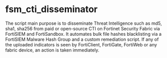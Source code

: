 # fsm_cti_disseminator
The script main purpose is to disseminate Threat Intelligence such as md5, sha1, sha256 from paid or open-source CTI on Fortinet Security Fabric via FortiSIEM and FortiSandbox. It automates bulk file hashes blacklisting via a FortiSIEM Malware Hash Group and a custom remediation script. If any of the uploaded indicators is seen by FortiClient, FortiGate, FortiWeb or any fabric device, an action is taken immediately.
